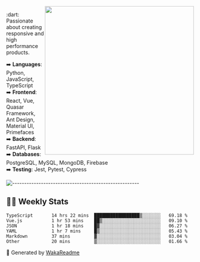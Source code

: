 <img src="https://github-readme-stats.vercel.app/api?username=iguit0&show_icons=true&include_all_commits=true&count_private=true&theme=dracula" min-width="400px" max-width="400px" width="400px" align="right" />

<p align="left"> 
  :dart: Passionate about creating responsive and high performance products.
</p>

<p align="left">
  ➡️ <strong>Languages</strong>: Python, JavaScript, TypeScript<br>
  ➡️ <strong>Frontend</strong>: React, Vue, Quasar Framework, Ant Design, Material UI, Primefaces<br>
  ➡️ <strong>Backend</strong>: FastAPI, Flask<br>
  ➡️ <strong>Databases</strong>: PostgreSQL, MySQL, MongoDB, Firebase<br>
  ➡️ <strong>Testing</strong>: Jest, Pytest, Cypress<br>
</p>

![-----------------------------------------------------](https://raw.githubusercontent.com/andreasbm/readme/master/assets/lines/vintage.png)

## :man_technologist: Weekly Stats
<!--START_SECTION:waka-->

```text
TypeScript       14 hrs 22 mins  █████████████████▒░░░░░░░   69.18 %
Vue.js           1 hr 53 mins    ██▒░░░░░░░░░░░░░░░░░░░░░░   09.10 %
JSON             1 hr 18 mins    █▓░░░░░░░░░░░░░░░░░░░░░░░   06.27 %
YAML             1 hr 7 mins     █▒░░░░░░░░░░░░░░░░░░░░░░░   05.43 %
Markdown         37 mins         ▓░░░░░░░░░░░░░░░░░░░░░░░░   03.04 %
Other            20 mins         ▒░░░░░░░░░░░░░░░░░░░░░░░░   01.66 %
```

<!--END_SECTION:waka-->

🚀 Generated by [WakaReadme](https://github.com/athul/waka-readme)
